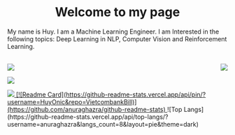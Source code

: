 <h1 align="center">Welcome to my page</h1>
<p align="left">My name is Huy. I am a Machine Learning Engineer. I am Interested in the following topics: Deep Learning in NLP, Computer Vision and Reinforcement Learning.</p> <br>
<div style="display:flex;justify-content:space-between">
    <img src="https://github-readme-stats.vercel.app/api?username=HuyOnic&bg_color=30,e96443,904e95&title_color=fff&text_color=fff&hide=contribs,prs"/>
    <img src="https://github-readme-stats.vercel.app/api/top-langs/?username=anuraghazra&langs_count=8&layout=pie&theme=dark"/>
</div>
<p>
    <img src="https://github-readme-stats.vercel.app/api/top-langs/?username=anuraghazra&langs_count=8&layout=pie&theme=dark"/>
    
</p>

  

<a href="https://github.com/HuyOnic/CoffeShop">
<img src="https://github-readme-stats.vercel.app/api/pin/?username=HuyOnic&repo=CoffeShop&theme=dracula"/>
</a>
<a href="https://github.com/HuyOnic/VietcombankBill">
[![Readme Card](https://github-readme-stats.vercel.app/api/pin/?username=HuyOnic&repo=VietcombankBill)](https://github.com/anuraghazra/github-readme-stats)
</a>
![Top Langs](https://github-readme-stats.vercel.app/api/top-langs/?username=anuraghazra&langs_count=8&layout=pie&theme=dark)
